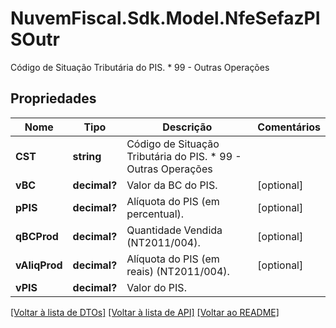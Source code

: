# NuvemFiscal.Sdk.Model.NfeSefazPISOutr
Código de Situação Tributária do PIS.  * 99 - Outras Operações

## Propriedades

Nome | Tipo | Descrição | Comentários
------------ | ------------- | ------------- | -------------
**CST** | **string** | Código de Situação Tributária do PIS.  * 99 - Outras Operações | 
**vBC** | **decimal?** | Valor da BC do PIS. | [optional] 
**pPIS** | **decimal?** | Alíquota do PIS (em percentual). | [optional] 
**qBCProd** | **decimal?** | Quantidade Vendida (NT2011/004). | [optional] 
**vAliqProd** | **decimal?** | Alíquota do PIS (em reais) (NT2011/004). | [optional] 
**vPIS** | **decimal?** | Valor do PIS. | 

[[Voltar à lista de DTOs]](../README.md#documentation-for-models) [[Voltar à lista de API]](../README.md#documentation-for-api-endpoints) [[Voltar ao README]](../README.md)

